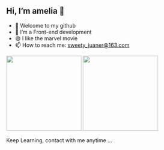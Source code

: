 ## Hi, I’m amelia  🔭 

- 🌱 Welcome to my github
- 💬 I’m a Front-end development
- 😄 I like the marvel movie
- 📫 How to reach me: sweety_juaner@163.com

<div>
<img height="200vw" src="https://github-readme-stats.vercel.app/api?username=amelia-coding&show_icons=true"/>
<img height="200vw" src="https://github-readme-stats.vercel.app/api/top-langs/?username=amelia-coding&layout=compact"/>
</div>

Keep Learning, contact with me anytime ...

